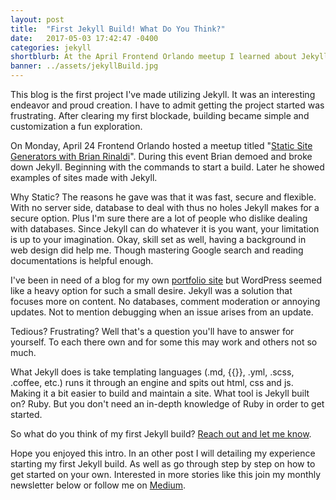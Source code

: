 ```yaml
---
layout: post
title:  "First Jekyll Build! What Do You Think?"
date:   2017-05-03 17:42:47 -0400
categories: jekyll
shortblurb: At the April Frontend Orlando meetup I learned about Jekyll. A static site generator and an interesting new project for me to start.
banner: ../assets/jekyllBuild.jpg
---
```

This blog is the first project I've made utilizing Jekyll. It was an interesting endeavor and proud creation. I have to admit getting the project started was frustrating. After clearing my first blockade, building became simple and customization a fun exploration.

On Monday, April 24 Frontend Orlando hosted a meetup titled "<a href="https://www.meetup.com/Front-End-Orlando/events/238771715/">Static Site Generators with Brian Rinaldi</a>". During this event Brian demoed and broke down Jekyll. Beginning with the commands to start a build. Later he showed examples of sites made with Jekyll.

Why Static? The reasons he gave was that it was fast, secure and flexible. With no server side, database to deal with thus no holes Jekyll makes for a secure option. Plus I'm sure there are a lot of people who dislike dealing with databases. Since Jekyll can do whatever it is you want, your limitation is up to your imagination. Okay, skill set as well, having a background in web design did help me. Though mastering Google search and reading documentations is helpful enough.

I've been in need of a blog for my own <a href="http://katherinedelorme.com/">portfolio site</a> but WordPress seemed like a heavy option for such a small desire. Jekyll was a solution that focuses more on content. No databases, comment moderation or annoying updates. Not to mention debugging when an issue arises from an update.

Tedious? Frustrating? Well that's a question you'll have to answer for yourself. To each there own and for some this may work and others not so much.

What Jekyll does is take templating languages (.md, {{}}, .yml, .scss, .coffee, etc.) runs it through an engine and spits out html, css and js. Making it a bit easier to build and maintain a site. What tool is Jekyll built on? Ruby. But you don't need an in-depth knowledge of Ruby in order to get started.

So what do you think of my first Jekyll build? <a href="http://katherinedelorme.com/contact">Reach out and let me know</a>.

Hope you enjoyed this intro. In an other post I will detailing my experience starting my first Jekyll build. As well as go through step by step on how to get started on your own. Interested in more stories like this join my monthly newsletter below or follow me on <a href="https://medium.com/@Katdelorme">Medium</a>.
